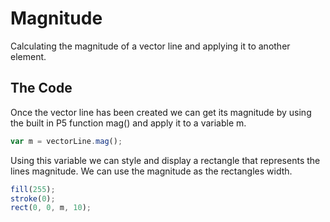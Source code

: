 # Magnitude

Calculating the magnitude of a vector line and applying it to another element.

## The Code

Once the vector line has been created we can get its magnitude by using the built in P5 function mag() and apply it to a variable m.

```js
var m = vectorLine.mag();
```

Using this variable we can style and display a rectangle that represents the lines magnitude. We can use the magnitude as the rectangles width.

```js
fill(255);
stroke(0);
rect(0, 0, m, 10);
```